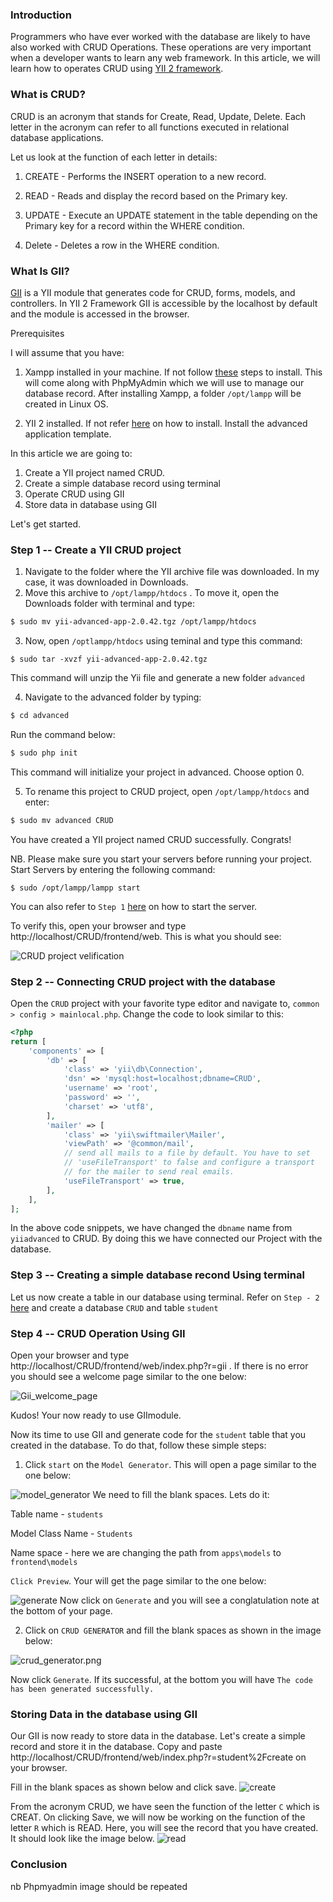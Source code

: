 ### Introduction
Programmers who have ever worked with the database are likely to have also worked with CRUD Operations. These operations are very important when a developer wants to learn any web framework. In this article, we will learn how to operates CRUD using [YII 2 framework]().

### What is CRUD?
CRUD is an acronym that stands for Create, Read, Update, Delete. Each letter in the acronym can refer to all functions executed in relational database applications.

Let us look at the function of each letter in details:

1. CREATE - Performs the INSERT operation to a new record.

2. READ - Reads and display the record based on the Primary key.

3. UPDATE - Execute an UPDATE statement in the table depending on the Primary key for a record within the WHERE condition.

4. Delete - Deletes a row in the WHERE condition.

### What Is GII?
[GII]() is a YII module that generates code for CRUD, forms, models, and controllers. In YII 2 Framework GII is accessible by the localhost by default and the module is accessed in the browser.

Prerequisites

I will assume that you have:

1. Xampp installed in your machine. If not follow [these](https://www.section.io/engineering-education/maria-data-base/) steps to install. This will come along with PhpMyAdmin which we will use to manage our database record.
After installing Xampp, a folder `/opt/lampp` will be created in Linux OS.

2. YII 2 installed. If not refer [here](https://www.section.io/engineering-education/php-yii2-framework/) on how to install. Install the advanced application template.

In this article we are going to:

1. Create a YII project named CRUD. 
2. Create a simple database record using terminal 
3. Operate CRUD using GII
4. Store data in database using GII

Let's get started.

### Step 1 -- Create a YII CRUD project

1. Navigate to the folder where the YII archive file was downloaded. In my case, it was downloaded in Downloads.  
2. Move this archive to `/opt/lampp/htdocs` . To move it, open the Downloads folder with terminal and type:

```bash
$ sudo mv yii-advanced-app-2.0.42.tgz /opt/lampp/htdocs
```

3. Now, open `/optlampp/htdocs` using teminal and type this command:
```
$ sudo tar -xvzf yii-advanced-app-2.0.42.tgz
```
This command will unzip the Yii file and generate a new  folder `advanced`

4. Navigate to the advanced folder by typing:

```bash
$ cd advanced
```
Run the command below:

```bash
$ sudo php init
```
This command will initialize your project in advanced. Choose option 0.

5. To rename this project to CRUD project, open `/opt/lampp/htdocs` and enter:
```bash
$ sudo mv advanced CRUD
```

You have created a YII project named CRUD successfully. Congrats!

NB. Please make sure you start your servers before running your project. Start Servers by entering the following command:
```
$ sudo /opt/lampp/lampp start
```
You can also refer to `Step 1` [here](https://www.section.io/engineering-education/maria-data-base/) on how to start the server.

To verify this, open your browser and type http://localhost/CRUD/frontend/web. This is what you should see:

![CRUD project velification](CRUD_project_velification.png)

### Step 2 -- Connecting CRUD project with the database

Open the `CRUD` project with your favorite type editor and navigate to, `common > config > mainlocal.php`. Change the code to look similar to this:
```php
<?php
return [
    'components' => [
        'db' => [
            'class' => 'yii\db\Connection',
            'dsn' => 'mysql:host=localhost;dbname=CRUD',
            'username' => 'root',
            'password' => '',
            'charset' => 'utf8',
        ],
        'mailer' => [
            'class' => 'yii\swiftmailer\Mailer',
            'viewPath' => '@common/mail',
            // send all mails to a file by default. You have to set
            // 'useFileTransport' to false and configure a transport
            // for the mailer to send real emails.
            'useFileTransport' => true,
        ],
    ],
];

```
In the above code snippets, we have changed the `dbname` name from ``yiiadvanced`` to CRUD. By doing this we have connected our Project with the database.

### Step 3 -- Creating a simple database recond Using terminal

Let us now create a table in our database using terminal. Refer on  `Step - 2` [here](https://www.section.io/engineering-education/maria-data-base/) and create a database `CRUD`  and table `student`

### Step 4 -- CRUD Operation Using GII
Open your browser and type http://localhost/CRUD/frontend/web/index.php?r=gii . If there is no error you should see a welcome page similar to the one below:

![Gii_welcome_page](Gii_welcome_page.png)

Kudos! Your now ready to use GIImodule.

Now its time to use GII and generate code for the `student` table that you created in the database. To do that, follow these simple steps:

1. Click `start` on the `Model Generator`. This will open a page similar to the one below:

![model_generator](model_generator.png)
We need to fill the blank spaces. Lets do it:

Table name - `students`

Model Class Name - `Students`

Name space - here we are changing the path from `apps\models` to `frontend\models`

`Click Preview`. Your will get the page similar to the one below:

![generate](generate.png)
Now click on `Generate` and you will see a conglatulation note at the bottom of your page.

2. Click on `CRUD GENERATOR` and fill the blank spaces as shown in the image below:

![crud_generator.png](crud_generator.png)


Now click `Generate`. If its successful, at the bottom you will have `The code has been generated successfully.`

### Storing Data in the database using GII

Our GII is now ready to store data in the database. Let's create a simple record and store it in the database. Copy and paste http://localhost/CRUD/frontend/web/index.php?r=student%2Fcreate on your browser.

Fill in the blank spaces as shown below and click save.
![create](create.png)

From the acronym CRUD, we have seen the function of the letter `C` which is CREAT. On clicking Save, we will now be working on the function of the letter `R` which is READ. Here, you will see the record that you have created. It should look like the image below.
![read](read.png)



### Conclusion

 nb Phpmyadmin image should be repeated
